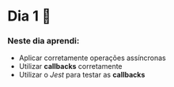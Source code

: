# Dia 1 📆

### Neste dia aprendi:

* Aplicar corretamente operações assíncronas
* Utilizar **callbacks** corretamente
* Utilizar o *Jest* para testar as **callbacks** 
